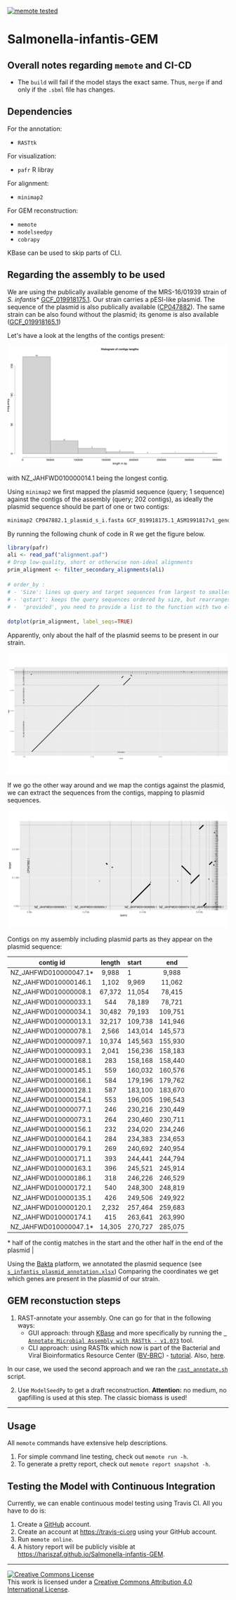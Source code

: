 [![memote tested](https://img.shields.io/badge/memote-tested-blue.svg?style=plastic)](https://hariszaf.github.io/Salmonella-infantis-GEM)

# Salmonella-infantis-GEM

## Overall notes regarding `memote` and  CI-CD 

- The `build` will fail if the model stays the exact same. Thus, `merge` if and only if the `.sbml` file has changes. 


## Dependencies 

For the annotation: 
- `RASTtk`


For visualization: 
- `pafr` R libray

For alignment: 
- `minimap2`

For GEM reconstruction:

- `memote` 
- `modelseedpy` 
- `cobrapy`

KBase can be used to skip parts of CLI. 


## Regarding the assembly to be used 

We are using the publically available genome of the MRS-16/01939 strain of *S. infantis** [GCF_019918175.1](`https://www.ncbi.nlm.nih.gov/assembly/GCF_019918175.1/`).
Our strain carries a pESI-like plasmid. The sequence of the plasmid is also publically available ([CP047882](https://www.ncbi.nlm.nih.gov/nuccore/CP047882.1)).
The same strain can be also found without the plasmid; its genome is also available ([GCF_019918165.1](https://www.ncbi.nlm.nih.gov/assembly/GCF_019918165.1/))

Let's have a look at the lengths of the contigs present:

![contigs_lengths](docs/figures/contigs_lengths.png)

with NZ_JAHFWD010000014.1 being the longest contig. 


Using `minimap2` we first mapped the plasmid sequence (query; 1 sequence) against the contigs of the assembly (query; 202 contigs), as ideally the plasmid sequence should be part of one or two contigs: 

```bash
minimap2 CP047882.1_plasmid_s_i.fasta GCF_019918175.1_ASM1991817v1_genomic.fna > alignment.paf
```

By running the following chunk of code in R we get the figure below.

```R
library(pafr)
ali <- read_paf("alignment.paf")
# Drop low-quality, short or otherwise non-ideal alignments
prim_alignment <- filter_secondary_alignments(ali)

# order_by : 
# - 'Size': lines up query and target sequences from largest to smallest. 
# - 'qstart': keeps the query sequences ordered by size, but rearranges the targets by where they match to query sequences
# -  'provided', you need to provide a list to the function with two elements: the order of the query, and then target, sequences.

dotplot(prim_alignment, label_seqs=TRUE)
```

Apparently, only about the half of the plasmid seems to be present in our strain.

![minimap](docs/figures/plasmid_agains_contigs.png)


If we go the other way around and we map the contigs against the plasmid, we can extract the sequences from the contigs, mapping to plasmid sequences. 

![minimap_plasmid_as_target](docs/figures/contigs_against_plasmid.png)

Contigs on my assembly including plasmid parts as they appear on the plasmid sequence:

|  contig id         | length | start | end | 
|:------------------:|:------:|:-----|:----:|
| NZ_JAHFWD010000047.1* | 9,988  | 1 | 9,988 | 
| NZ_JAHFWD010000146.1  | 1,102  | 9,969 | 11,062 | 
| NZ_JAHFWD010000008.1  | 67,372 | 11,054 | 78,415| 
| NZ_JAHFWD010000033.1  |   544  | 78,189 |  78,721 |
| NZ_JAHFWD010000034.1  | 30,482 | 79,193 | 109,751 |
| NZ_JAHFWD010000013.1  | 32,217 | 109,738 | 141,946 |
| NZ_JAHFWD010000078.1  |  2,566 | 143,014 | 145,573 |
| NZ_JAHFWD010000097.1  | 10,374 | 145,563 |  155,930 |
| NZ_JAHFWD010000093.1  |  2,041 | 156,236 | 158,183 |
| NZ_JAHFWD010000168.1  |   283  | 158,168 | 158,440 |
| NZ_JAHFWD010000145.1  |   559  | 160,032 | 160,576 |
| NZ_JAHFWD010000166.1  |   584  | 179,196 | 179,762 |
| NZ_JAHFWD010000128.1  |   587  | 183,100 | 183,670 |
| NZ_JAHFWD010000154.1  |   553  | 196,005 | 196,543 |
| NZ_JAHFWD010000077.1  |  246   | 230,216 | 230,449 |
| NZ_JAHFWD010000073.1  |   264  | 230,460 | 230,711 |
| NZ_JAHFWD010000156.1  |    232 | 234,020 | 234,246 | 
| NZ_JAHFWD010000164.1  |   284  | 234,383 | 234,653 |
| NZ_JAHFWD010000179.1  |   269  | 240,692 | 240,954 |
| NZ_JAHFWD010000171.1  |   393  | 244,441 | 244,794 |
| NZ_JAHFWD010000163.1  |   396  | 245,521 | 245,914 |
| NZ_JAHFWD010000186.1  |   318  | 246,226 | 246,529 |
| NZ_JAHFWD010000172.1  |   540  | 248,300 | 248,819 |
| NZ_JAHFWD010000135.1  |   426  | 249,506 | 249,922 |
| NZ_JAHFWD010000120.1  |  2,232 | 257,464 | 259,683 |
| NZ_JAHFWD010000174.1  |   415  | 263,641 | 263,990 |
| NZ_JAHFWD010000047.1* | 14,305 | 270,727 | 285,075 | 


\* half of the contig matches in the start and the other half in the end of the plasmid |


Using the [Bakta](https://bakta.computational.bio) platform, we annotated the plasmid sequence (see [`s_infantis_plasmid_annotation.xlsx`](docs/s_infantis_plasmid_annotation.xlsx))
Comparing the coordinates we get which genes are present in the plasmid of our strain.



## GEM reconstuction steps 

1. RAST-annotate your assembly. One can go for that in the following ways: 
   - GUI approach: through [KBase](https://www.kbase.us) and more specifically by running the [`
Annotate Microbial Assembly with RASTtk - v1.073`](https://narrative.kbase.us/#appcatalog/app/RAST_SDK/annotate_contigset/release) tool.
   - CLI approach: using RASTtk which now is part of the Bacterial and Viral Bioinformatics Resource Center ([BV-BRC](https://www.bv-brc.org/docs/overview.html)) - [tutorial](https://www.bv-brc.org/docs/cli_tutorial/rasttk_getting_started.html). Also, [here](https://github.com/TheSEED/RASTtk-Distribution/releases/).

In our case, we used the second approach and we ran the [`rast_annotate.sh`](scripts/) script.

2. Use `ModelSeedPy` to get a draft reconstruction. **Attention:** no medium, no gapfilling is used at this step. The classic biomass is used! 



---------

## Usage

All `memote` commands have extensive help descriptions.

1. For simple command line testing, check out `memote run -h`.
2. To generate a pretty report, check out `memote report snapshot -h`.

## Testing the Model with Continuous Integration

Currently, we can enable continuous model testing using Travis CI. All you have
to do is:

1. Create a [GitHub](https://github.com/) account.
2. Create an account at https://travis-ci.org using your GitHub account.
3. Run `memote online`.
4. A history report will be publicly visible at https://hariszaf.github.io/Salmonella-infantis-GEM.


---

<a rel="license" href="http://creativecommons.org/licenses/by/4.0/"><img alt="Creative Commons License" style="border-width:0" src="https://i.creativecommons.org/l/by/4.0/88x31.png" /></a><br />This work is licensed under a <a rel="license" href="http://creativecommons.org/licenses/by/4.0/">Creative Commons Attribution 4.0 International License</a>.
